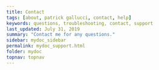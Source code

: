 ```yaml
---
title: Contact
tags: [about, patrick gallucci, contact, help]
keywords: questions, troubleshooting, contact, support
last_updated: July 31, 2019
summary: "Contact me for any questions."
sidebar: mydoc_sidebar
permalink: mydoc_support.html
folder: mydoc
topnav: topnav
---
```

